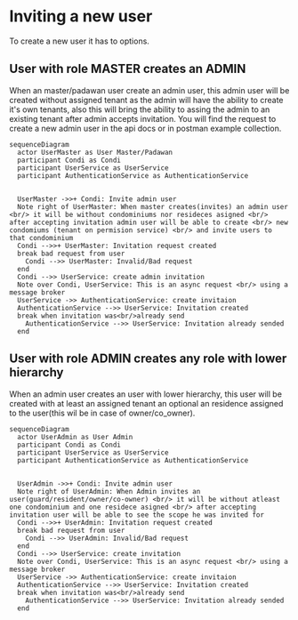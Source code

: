 # Inviting a new user

To create a new user it has to options.

## User with role MASTER creates an ADMIN

When an master/padawan user create an admin user, this admin user will be created without assigned tenant as the admin will have the ability to create it's own tenants, also this will bring the ability to assing the admin to an existing tenant after admin accepts invitation. You will find the request to create a new admin user in the api docs or in postman example collection.

```mermaid
sequenceDiagram
  actor UserMaster as User Master/Padawan
  participant Condi as Condi
  participant UserService as UserService
  participant AuthenticationService as AuthenticationService


  UserMaster ->>+ Condi: Invite admin user
  Note right of UserMaster: When master creates(invites) an admin user <br/> it will be without condominiums nor resideces asigned <br/> after accepting invitation admin user will be able to create <br/> new condomiums (tenant on permision service) <br/> and invite users to that condominium
  Condi -->>+ UserMaster: Invitation request created
  break bad request from user
    Condi -->> UserMaster: Invalid/Bad request
  end
  Condi -->> UserService: create admin invitation
  Note over Condi, UserService: This is an async request <br/> using a message broker
  UserService ->> AuthenticationService: create invitaion
  AuthenticationService -->> UserService: Invitation created
  break when invitation was<br/>already send
    AuthenticationService -->> UserService: Invitation already sended
  end
```

## User with role ADMIN creates any role with lower hierarchy

When an admin user creates an user with lower hierarchy, this user will be created with at least an assigned tenant an optional an residence assigned to the user(this wil be in case of owner/co_owner).

```mermaid
sequenceDiagram
  actor UserAdmin as User Admin
  participant Condi as Condi
  participant UserService as UserService
  participant AuthenticationService as AuthenticationService


  UserAdmin ->>+ Condi: Invite admin user
  Note right of UserAdmin: When Admin invites an user(guard/resident/owner/co-owner) <br/> it will be without atleast one condominium and one residece asigned <br/> after accepting invitation user will be able to see the scope he was invited for
  Condi -->>+ UserAdmin: Invitation request created
  break bad request from user
    Condi -->> UserAdmin: Invalid/Bad request
  end
  Condi -->> UserService: create invitation
  Note over Condi, UserService: This is an async request <br/> using a message broker
  UserService ->> AuthenticationService: create invitaion
  AuthenticationService -->> UserService: Invitation created
  break when invitation was<br/>already send
    AuthenticationService -->> UserService: Invitation already sended
  end
```
